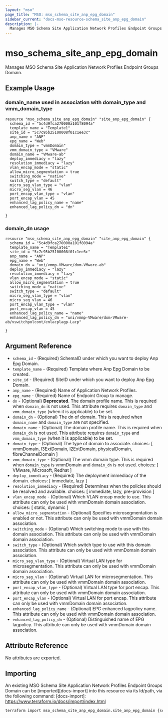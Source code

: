 ```yaml
---
layout: "mso"
page_title: "MSO: mso_schema_site_anp_epg_domain"
sidebar_current: "docs-mso-resource-schema_site_anp_epg_domain"
description: |-
  Manages MSO Schema Site Application Network Profiles Endpoint Groups Domain.
---
```


# mso_schema_site_anp_epg_domain #

Manages MSO Schema Site Application Network Profiles Endpoint Groups Domain.

## Example Usage ##

### domain_name used in association with domain_type and vmm_domain_type ###

```hcl
resource "mso_schema_site_anp_epg_domain" "site_anp_epg_domain" {
  schema_id = "5c4d9fca270000a101f8094a"
  template_name = "Template1"
  site_id = "5c7c95b25100008f01c1ee3c"
  anp_name = "ANP"
  epg_name = "Web"
  domain_type = "vmmDomain"
  vmm_domain_type = "VMware"
  domain_name = "VMware-ab"
  deploy_immediacy = "lazy"
  resolution_immediacy = "lazy"
  vlan_encap_mode = "static"
  allow_micro_segmentation = true
  switching_mode = "native"
  switch_type = "default"
  micro_seg_vlan_type = "vlan"
  micro_seg_vlan = 46
  port_encap_vlan_type = "vlan"
  port_encap_vlan = 45
  enhanced_lag_policy_name = "name"
  enhanced_lag_policy_dn = "dn"

}

```

### domain_dn usage ###

```hcl
resource "mso_schema_site_anp_epg_domain" "site_anp_epg_domain" {
  schema_id = "5c4d9fca270000a101f8094a"
  template_name = "Template1"
  site_id = "5c7c95b25100008f01c1ee3c"
  anp_name = "ANP"
  epg_name = "Web"
  domain_dn = "uni/vmmp-VMware/dom-VMware-ab"
  deploy_immediacy = "lazy"
  resolution_immediacy = "lazy"
  vlan_encap_mode = "static"
  allow_micro_segmentation = true
  switching_mode = "native"
  switch_type = "default"
  micro_seg_vlan_type = "vlan"
  micro_seg_vlan = 46
  port_encap_vlan_type = "vlan"
  port_encap_vlan = 45
  enhanced_lag_policy_name = "name"
  enhanced_lag_policy_dn = "uni/vmmp-VMware/dom-VMware-ab/vswitchpolcont/enlacplagp-Lacp"

}

```

## Argument Reference ##

* `schema_id` - (Required) SchemaID under which you want to deploy Anp Epg Domain.
* `template_name` - (Required) Template where Anp Epg Domain to be created.
* `site_id` - (Required) SiteID under which you want to deploy Anp Epg Domain.
* `anp_name` - (Required) Name of Application Network Profiles.
* `epg_name` - (Required) Name of Endpoint Group to manage.
* `dn` - (Optional) **Deprecated**. The domain profile name. This is required when `domain_dn` is not used. This attribute requires `domain_type` and `vmm_domain_type` (when it is applicable) to be set.
* `domain_dn` - (Optional) The dn of domain. This is required when `domain_name` and `domain_type` are not specified.
* `domain_name` - (Optional) The domain profile name. This is required when `domain_dn` is not used. This attribute requires `domain_type` and `vmm_domain_type` (when it is applicable) to be set.
* `domain_type` - (Optional) The type of domain to associate. choices: [ vmmDomain, l3ExtDomain, l2ExtDomain, physicalDomain, fibreChannelDomain ]
* `vmm_domain_type` - (Optional) The vmm domain type. This is required when `domain_type` is vmmDomain and `domain_dn` is not used. choices: [ VMware, Microsoft, Redhat ]
* `deploy_immediacy` - (Required) The deployment immediacy of the domain. choices: [ immediate, lazy ]
* `resolution_immediacy` - (Required) Determines when the policies should be resolved and available. choices: [ immediate, lazy, pre-provision ]
* `vlan_encap_mode` - (Optional) Which VLAN encap mode to use. This attribute can only be used with vmmDomain domain association. choices: [ static, dynamic ]
* `allow_micro_segmentation` - (Optional) Specifies microsegmentation is enabled or not. This attribute can only be used with vmmDomain domain association.
* `switching_mode` - (Optional) Which switching mode to use with this domain association. This attribute can only be used with vmmDomain domain association.
* `switch_type` - (Optional) Which switch type to use with this domain association. This attribute can only be used with vmmDomain domain association.
* `micro_seg_vlan_type` - (Optional) Virtual LAN type for microsegmentation. This attribute can only be used with vmmDomain domain association.
* `micro_seg_vlan` - (Optional) Virtual LAN for microsegmentation. This attribute can only be used with vmmDomain domain association.
* `port_encap_vlan_type` - (Optional) Virtual LAN type for port encap. This attribute can only be used with vmmDomain domain association.
* `port_encap_vlan` - (Optional) Virtual LAN for port encap. This attribute can only be used with vmmDomain domain association.
* `enhanced_lag_policy_name` - (Optional) EPG enhanced lagpolicy name. This attribute can only be used with vmmDomain domain association.
* `enhanced_lag_policy_dn` - (Optional) Distinguished name of EPG lagpolicy. This attribute can only be used with vmmDomain domain association.

## Attribute Reference ##

No attributes are exported.

## Importing ##

An existing MSO Schema Site Application Network Profiles Endpoint Groups Domain can be [imported][docs-import] into this resource via its Id/path, via the following command: [docs-import]: <https://www.terraform.io/docs/import/index.html>

```bash
terraform import mso_schema_site_anp_epg_domain.site_anp_epg_domain {schema_id}/sites/{site_id}-{template_name}/anps/{anp_name}/epgs/{epg_name}/domainAssociations/{domain_dn}
```
